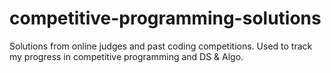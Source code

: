 # competitive-programming-solutions
Solutions from online judges and past coding competitions. Used to track my progress in competitive programming and DS & Algo.

